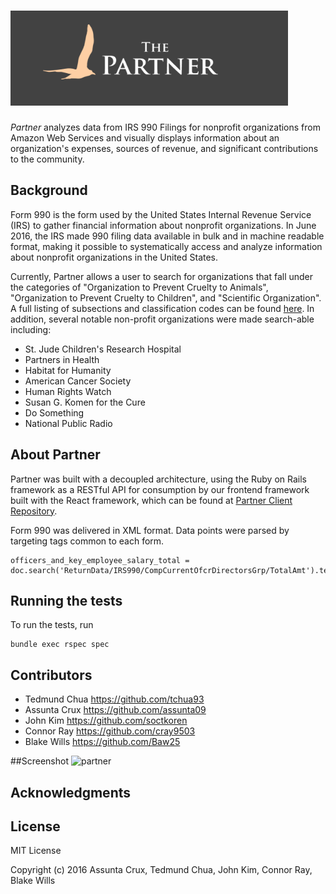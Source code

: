 ![Alt text](/public/logo.png)
======

*Partner* analyzes data from IRS 990 Filings for nonprofit organizations from Amazon Web Services and visually displays information about an organization's expenses, sources of revenue, and significant contributions to the community.

## Background

Form 990 is the form used by the United States Internal Revenue Service (IRS) to gather financial information about nonprofit organizations. In June 2016, the IRS made 990 filing data available in bulk and in machine readable format, making it possible to systematically access and analyze information about nonprofit organizations in the United States.

Currently, Partner allows a user to search for organizations that fall under the categories of "Organization to Prevent Cruelty to Animals", "Organization to Prevent Cruelty to Children", and "Scientific Organization". A full listing of subsections and classification codes can be found [here]. In addition, several notable non-profit organizations were made search-able including:

* St. Jude Children's Research Hospital
* Partners in Health
* Habitat for Humanity
* American Cancer Society
* Human Rights Watch
* Susan G. Komen for the Cure
* Do Something
* National Public Radio

## About Partner

Partner was built with a decoupled architecture, using the Ruby on Rails framework as a RESTful API for consumption by our frontend framework built with the React framework, which can be found at [Partner Client Repository](https://github.com/assunta09/PartnerClient).

Form 990 was delivered in XML format. Data points were parsed by targeting tags common to each form.
```
officers_and_key_employee_salary_total = doc.search('ReturnData/IRS990/CompCurrentOfcrDirectorsGrp/TotalAmt').text
```


## Running the tests

To run the tests, run
```
bundle exec rspec spec
```
## Contributors

* Tedmund Chua <https://github.com/tchua93>
* Assunta Crux <https://github.com/assunta09>
* John Kim <https://github.com/soctkoren>
* Connor Ray <https://github.com/cray9503>
* Blake Wills <https://github.com/Baw25>


##Screenshot
![partner](partner.png "The Partner Screenshot")

## Acknowledgments

[//]: # (These are reference links used in the body of this note and get stripped out when the markdown processor does its job. There is no need to format nicely because it shouldn't be seen. Thanks SO - http://stackoverflow.com/questions/4823468/store-comments-in-markdown-syntax)

[here]: <https://www.irs.gov/pub/irs-soi/eo_info.pdf>

## License

MIT License

Copyright (c) 2016 Assunta Crux, Tedmund Chua, John Kim, Connor Ray, Blake Wills
